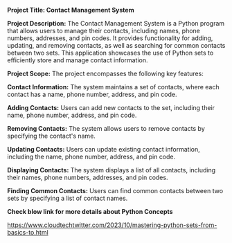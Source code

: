 ********Project Title: Contact Management System********

**Project Description:**
The Contact Management System is a Python program that allows users to manage their contacts, including names, phone numbers, addresses, and pin codes. It provides functionality for adding, updating, and removing contacts, as well as searching for common contacts between two sets. This application showcases the use of Python sets to efficiently store and manage contact information.

**Project Scope:**
The project encompasses the following key features:

**Contact Information:**
The system maintains a set of contacts, where each contact has a name, phone number, address, and pin code.

**Adding Contacts:**
Users can add new contacts to the set, including their name, phone number, address, and pin code.

**Removing Contacts:**
The system allows users to remove contacts by specifying the contact's name.

**Updating Contacts:**
Users can update existing contact information, including the name, phone number, address, and pin code.

**Displaying Contacts:**
The system displays a list of all contacts, including their names, phone numbers, addresses, and pin codes.

**Finding Common Contacts:**
Users can find common contacts between two sets by specifying a list of contact names.

**Check blow link  for  more details about Python Concepts**

https://www.cloudtechtwitter.com/2023/10/mastering-python-sets-from-basics-to.html
